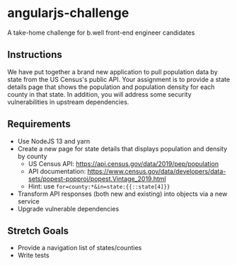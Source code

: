 # angularjs-challenge

A take-home challenge for b.well front-end engineer candidates

## Instructions

We have put together a brand new application to pull population data by state from the US Census's public API.  Your assignment is to provide a state details page that shows the population and population density for each county in that state.  In addition, you will address some security vulnerabilities in upstream dependencies.

## Requirements

- Use NodeJS 13 and yarn
- Create a new page for state details that displays population and density by county
  - US Census API: https://api.census.gov/data/2019/pep/population
  - API documentation: https://www.census.gov/data/developers/data-sets/popest-popproj/popest.Vintage_2019.html
  - Hint: use `for=county:*&in=state:{{::state[4]}}`
- Transform API responses (both new and existing) into objects via a new service
- Upgrade vulnerable dependencies

## Stretch Goals

- Provide a navigation list of states/counties
- Write tests